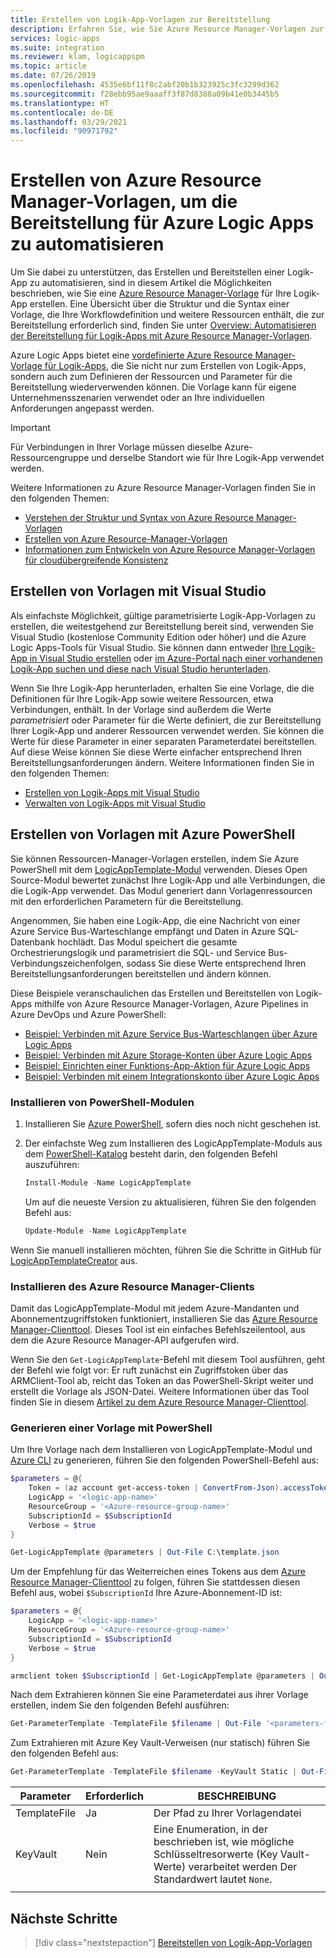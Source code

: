 ```yaml
---
title: Erstellen von Logik-App-Vorlagen zur Bereitstellung
description: Erfahren Sie, wie Sie Azure Resource Manager-Vorlagen zur automatischen Bereitstellung in Azure Logic Apps erstellen.
services: logic-apps
ms.suite: integration
ms.reviewer: klam, logicappspm
ms.topic: article
ms.date: 07/26/2019
ms.openlocfilehash: 4535e6bf11f8c2abf20b1b323925c3fc3299d362
ms.sourcegitcommit: f28ebb95ae9aaaff3f87d8388a09b41e0b3445b5
ms.translationtype: HT
ms.contentlocale: de-DE
ms.lasthandoff: 03/29/2021
ms.locfileid: "90971792"
---
```

# <a name="create-azure-resource-manager-templates-to-automate-deployment-for-azure-logic-apps"></a>Erstellen von Azure Resource Manager-Vorlagen, um die Bereitstellung für Azure Logic Apps zu automatisieren

Um Sie dabei zu unterstützen, das Erstellen und Bereitstellen einer Logik-App zu automatisieren, sind in diesem Artikel die Möglichkeiten beschrieben, wie Sie eine [Azure Resource Manager-Vorlage](../azure-resource-manager/management/overview.md) für Ihre Logik-App erstellen. Eine Übersicht über die Struktur und die Syntax einer Vorlage, die Ihre Workflowdefinition und weitere Ressourcen enthält, die zur Bereitstellung erforderlich sind, finden Sie unter [Overview: Automatisieren der Bereitstellung für Logik-Apps mit Azure Resource Manager-Vorlagen](logic-apps-azure-resource-manager-templates-overview.md).

Azure Logic Apps bietet eine [vordefinierte Azure Resource Manager-Vorlage für Logik-Apps](https://github.com/Azure/azure-quickstart-templates/blob/master/101-logic-app-create/azuredeploy.json), die Sie nicht nur zum Erstellen von Logik-Apps, sondern auch zum Definieren der Ressourcen und Parameter für die Bereitstellung wiederverwenden können. Die Vorlage kann für eigene Unternehmensszenarien verwendet oder an Ihre individuellen Anforderungen angepasst werden.

> [!IMPORTANT]
> Für Verbindungen in Ihrer Vorlage müssen dieselbe Azure-Ressourcengruppe und derselbe Standort wie für Ihre Logik-App verwendet werden.

Weitere Informationen zu Azure Resource Manager-Vorlagen finden Sie in den folgenden Themen:

* [Verstehen der Struktur und Syntax von Azure Resource Manager-Vorlagen](../azure-resource-manager/templates/template-syntax.md)
* [Erstellen von Azure Resource-Manager-Vorlagen](../azure-resource-manager/templates/template-syntax.md)
* [Informationen zum Entwickeln von Azure Resource Manager-Vorlagen für cloudübergreifende Konsistenz](../azure-resource-manager/templates/templates-cloud-consistency.md)

<a name="visual-studio"></a>

## <a name="create-templates-with-visual-studio"></a>Erstellen von Vorlagen mit Visual Studio

Als einfachste Möglichkeit, gültige parametrisierte Logik-App-Vorlagen zu erstellen, die weitestgehend zur Bereitstellung bereit sind, verwenden Sie Visual Studio (kostenlose Community Edition oder höher) und die Azure Logic Apps-Tools für Visual Studio. Sie können dann entweder [Ihre Logik-App in Visual Studio erstellen](../logic-apps/quickstart-create-logic-apps-with-visual-studio.md) oder [im Azure-Portal nach einer vorhandenen Logik-App suchen und diese nach Visual Studio herunterladen](../logic-apps/manage-logic-apps-with-visual-studio.md).

Wenn Sie Ihre Logik-App herunterladen, erhalten Sie eine Vorlage, die die Definitionen für Ihre Logik-App sowie weitere Ressourcen, etwa Verbindungen, enthält. In der Vorlage sind außerdem die Werte *parametrisiert* oder Parameter für die Werte definiert, die zur Bereitstellung Ihrer Logik-App und anderer Ressourcen verwendet werden. Sie können die Werte für diese Parameter in einer separaten Parameterdatei bereitstellen. Auf diese Weise können Sie diese Werte einfacher entsprechend Ihren Bereitstellungsanforderungen ändern. Weitere Informationen finden Sie in den folgenden Themen:

* [Erstellen von Logik-Apps mit Visual Studio](../logic-apps/quickstart-create-logic-apps-with-visual-studio.md)
* [Verwalten von Logik-Apps mit Visual Studio](../logic-apps/manage-logic-apps-with-visual-studio.md)

<a name="azure-powershell"></a>

## <a name="create-templates-with-azure-powershell"></a>Erstellen von Vorlagen mit Azure PowerShell

Sie können Ressourcen-Manager-Vorlagen erstellen, indem Sie Azure PowerShell mit dem [LogicAppTemplate-Modul](https://github.com/jeffhollan/LogicAppTemplateCreator) verwenden. Dieses Open Source-Modul bewertet zunächst Ihre Logik-App und alle Verbindungen, die die Logik-App verwendet. Das Modul generiert dann Vorlagenressourcen mit den erforderlichen Parametern für die Bereitstellung.

Angenommen, Sie haben eine Logik-App, die eine Nachricht von einer Azure Service Bus-Warteschlange empfängt und Daten in Azure SQL-Datenbank hochlädt. Das Modul speichert die gesamte Orchestrierungslogik und parametrisiert die SQL- und Service Bus-Verbindungszeichenfolgen, sodass Sie diese Werte entsprechend Ihren Bereitstellungsanforderungen bereitstellen und ändern können.

Diese Beispiele veranschaulichen das Erstellen und Bereitstellen von Logik-Apps mithilfe von Azure Resource Manager-Vorlagen, Azure Pipelines in Azure DevOps und Azure PowerShell:

* [Beispiel: Verbinden mit Azure Service Bus-Warteschlangen über Azure Logic Apps](/samples/azure-samples/azure-logic-apps-deployment-samples/connect-to-azure-service-bus-queues-from-azure-logic-apps-and-deploy-with-azure-devops-pipelines/)
* [Beispiel: Verbinden mit Azure Storage-Konten über Azure Logic Apps](/samples/azure-samples/azure-logic-apps-deployment-samples/connect-to-azure-storage-accounts-from-azure-logic-apps-and-deploy-with-azure-devops-pipelines/)
* [Beispiel: Einrichten einer Funktions-App-Aktion für Azure Logic Apps](/samples/azure-samples/azure-logic-apps-deployment-samples/set-up-an-azure-function-app-action-for-azure-logic-apps-and-deploy-with-azure-devops-pipelines/)
* [Beispiel: Verbinden mit einem Integrationskonto über Azure Logic Apps](/samples/azure-samples/azure-logic-apps-deployment-samples/connect-to-an-integration-account-from-azure-logic-apps-and-deploy-by-using-azure-devops-pipelines/)

### <a name="install-powershell-modules"></a>Installieren von PowerShell-Modulen

1. Installieren Sie [Azure PowerShell](/powershell/azure/install-az-ps), sofern dies noch nicht geschehen ist.

1. Der einfachste Weg zum Installieren des LogicAppTemplate-Moduls aus dem [PowerShell-Katalog](https://www.powershellgallery.com/packages/LogicAppTemplate) besteht darin, den folgenden Befehl auszuführen:

   ```powershell
   Install-Module -Name LogicAppTemplate
   ```

   Um auf die neueste Version zu aktualisieren, führen Sie den folgenden Befehl aus:

   ```powershell
   Update-Module -Name LogicAppTemplate
   ```

Wenn Sie manuell installieren möchten, führen Sie die Schritte in GitHub für [LogicAppTemplateCreator](https://github.com/jeffhollan/LogicAppTemplateCreator) aus.

### <a name="install-azure-resource-manager-client"></a>Installieren des Azure Resource Manager-Clients

Damit das LogicAppTemplate-Modul mit jedem Azure-Mandanten und Abonnementzugriffstoken funktioniert, installieren Sie das [Azure Resource Manager-Clienttool](https://github.com/projectkudu/ARMClient). Dieses Tool ist ein einfaches Befehlszeilentool, aus dem die Azure Resource Manager-API aufgerufen wird.

Wenn Sie den `Get-LogicAppTemplate`-Befehl mit diesem Tool ausführen, geht der Befehl wie folgt vor: Er ruft zunächst ein Zugriffstoken über das ARMClient-Tool ab, reicht das Token an das PowerShell-Skript weiter und erstellt die Vorlage als JSON-Datei. Weitere Informationen über das Tool finden Sie in diesem [Artikel zu dem Azure Resource Manager-Clienttool](https://blog.davidebbo.com/2015/01/azure-resource-manager-client.html).

### <a name="generate-template-with-powershell"></a>Generieren einer Vorlage mit PowerShell

Um Ihre Vorlage nach dem Installieren von LogicAppTemplate-Modul und [Azure CLI](/cli/azure/) zu generieren, führen Sie den folgenden PowerShell-Befehl aus:

```powershell
$parameters = @{
    Token = (az account get-access-token | ConvertFrom-Json).accessToken
    LogicApp = '<logic-app-name>'
    ResourceGroup = '<Azure-resource-group-name>'
    SubscriptionId = $SubscriptionId
    Verbose = $true
}

Get-LogicAppTemplate @parameters | Out-File C:\template.json
```

Um der Empfehlung für das Weiterreichen eines Tokens aus dem [Azure Resource Manager-Clienttool](https://github.com/projectkudu/ARMClient) zu folgen, führen Sie stattdessen diesen Befehl aus, wobei `$SubscriptionId` Ihre Azure-Abonnement-ID ist:

```powershell
$parameters = @{
    LogicApp = '<logic-app-name>'
    ResourceGroup = '<Azure-resource-group-name>'
    SubscriptionId = $SubscriptionId
    Verbose = $true
}

armclient token $SubscriptionId | Get-LogicAppTemplate @parameters | Out-File C:\template.json
```

Nach dem Extrahieren können Sie eine Parameterdatei aus ihrer Vorlage erstellen, indem Sie den folgenden Befehl ausführen:

```powershell
Get-ParameterTemplate -TemplateFile $filename | Out-File '<parameters-file-name>.json'
```

Zum Extrahieren mit Azure Key Vault-Verweisen (nur statisch) führen Sie den folgenden Befehl aus:

```powershell
Get-ParameterTemplate -TemplateFile $filename -KeyVault Static | Out-File $fileNameParameter
```

| Parameter | Erforderlich | BESCHREIBUNG |
|------------|----------|-------------|
| TemplateFile | Ja | Der Pfad zu Ihrer Vorlagendatei |
| KeyVault | Nein | Eine Enumeration, in der beschrieben ist, wie mögliche Schlüsseltresorwerte (Key Vault-Werte) verarbeitet werden Der Standardwert lautet `None`. |
||||

## <a name="next-steps"></a>Nächste Schritte

> [!div class="nextstepaction"]
> [Bereitstellen von Logik-App-Vorlagen](../logic-apps/logic-apps-deploy-azure-resource-manager-templates.md)
